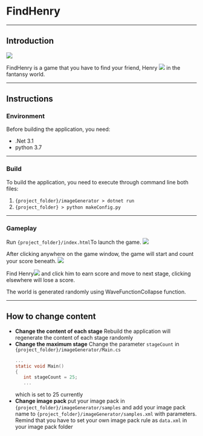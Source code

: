 # FindHenry
---

## Introduction
![](https://i.imgur.com/E8QB4d2.png)

FindHenry is a game that you have to find your friend, Henry
![](https://i.imgur.com/HnoXRiZ.png)
in the fantansy world.

---

## Instructions
### Environment
Before building the application, you need:
 - .Net 3.1
 - python 3.7
----
### Build
To build the application, you need to execute through command line both files:
 1.  ```{project_folder}/imageGenerator > dotnet run ```
 3.  ```{project_folder} > python makeConfig.py```

----
### Gameplay
Run ```{project_folder}/index.html```To launch the game.
![](https://i.imgur.com/lPSLoth.png)

After clicking anywhere on the game window, the game will start and count your score beneath.
![](https://i.imgur.com/L17DzA0.png)

Find Henry![](https://i.imgur.com/HnoXRiZ.png) and click him to earn score and move to next stage, clicking elsewhere will lose a score.

The world is generated randomly using WaveFunctionCollapse function.

----

## How to change content

 - **Change the content of each stage**
     Rebuild the application will regenerate the content of each stage randomly
 - **Change the maximum stage**
     Change the parameter ```stageCount``` in ```{project_folder}/imageGenerator/Main.cs```
     ```c sharp
     ...
     static void Main()
    {
        int stageCount = 25;
        ...
     ```
     which is set to 25 currently
 - **Change image pack**
    put your image pack in ```{project_folder}/imageGenerator/samples```
    and add your image pack name to  ```{project_folder}/imageGenerator/samples.xml``` with parameters.
    Remind that you have to set your own image pack rule as ```data.xml``` in your image pack folder
